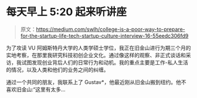# 每天早上 5:20 起来听讲座

> 原文：<https://medium.com/swlh/college-is-a-poor-way-to-prepare-for-the-startup-life-tech-startup-culture-interview-16-55eedc306fd9>

为了攻读 VU 阿姆斯特丹大学的人类学硕士学位，我正在旧金山进行为期三个月的实地考察，在那里我研究科技初创企业文化。通过像这样的观察、非正式谈话和采访，我试图发现创业背后人们的日常行为和动机。我的重点主要是工作-私人生活的情况，以及人类和他们的业务之间的纠缠。

通过一个共同的朋友，我联系上了 Gustav*，他最近刚从旧金山搬到纽约。他不喜欢旧金山:“这里有太多…